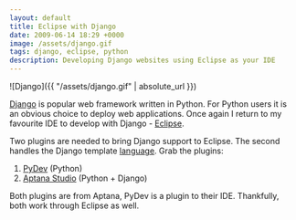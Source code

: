 ```yaml
---
layout: default
title: Eclipse with Django
date: 2009-06-14 18:29 +0000
image: /assets/django.gif
tags: django, eclipse, python
description: Developing Django websites using Eclipse as your IDE
---
```


![Django]({{ "/assets/django.gif" | absolute_url }})

[Django](http://www.djangoproject.com/) is popular web framework written
in Python. For Python users it is an obvious choice to deploy web
applications. Once again I return to my favourite IDE to develop with
Django - [Eclipse](http://www.eclipse.org/).

Two plugins are needed to bring Django support to Eclipse. The second
handles the Django template
[language](http://docs.djangoproject.com/en/dev/topics/templates/#topics-templates).
Grab the plugins:

1.  [PyDev](http://pydev.sourceforge.net/) (Python)
2.  [Aptana
    Studio](http://aptana.com/studio/download/thanks?platform=plugin&os=false&ev=3.4)
    (Python + Django)

Both plugins are from Aptana, PyDev is a plugin to their IDE.
Thankfully, both work through Eclipse as well.